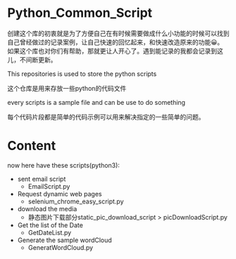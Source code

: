 # Python_Common_Script
创建这个库的初衷就是为了方便自己在有时候需要做成什么小功能的时候可以找到自己曾经做过的记录案例，让自己快速的回忆起来，和快速改造原来的功能😀。如果这个库也对你们有帮助，那就更让人开心了。遇到能记录的我都会记录到这儿，不间断更新。  

This repositories is used to store the python scripts

这个仓库是用来存放一些python的代码文件  


every scripts is a sample file and can be use to do something

每个代码片段都是简单的代码示例可以用来解决指定的一些简单的问题。  

# Content   
now here have these scripts(python3):
+ sent email script 
    + EmailScript.py  
+ Request dynamic web pages
    + selenium_chrome_easy_script.py  
+ download the media
    + 静态图片下载部分static_pic_download_script > picDownloadScript.py  
+ Get the list of the Date  
    + GetDateList.py  
+ Generate the sample wordCloud
    + GeneratWordCloud.py 
